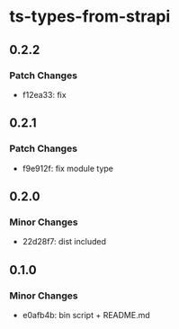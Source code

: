 # ts-types-from-strapi

## 0.2.2

### Patch Changes

- f12ea33: fix

## 0.2.1

### Patch Changes

- f9e912f: fix module type

## 0.2.0

### Minor Changes

- 22d28f7: dist included

## 0.1.0

### Minor Changes

- e0afb4b: bin script + README.md
